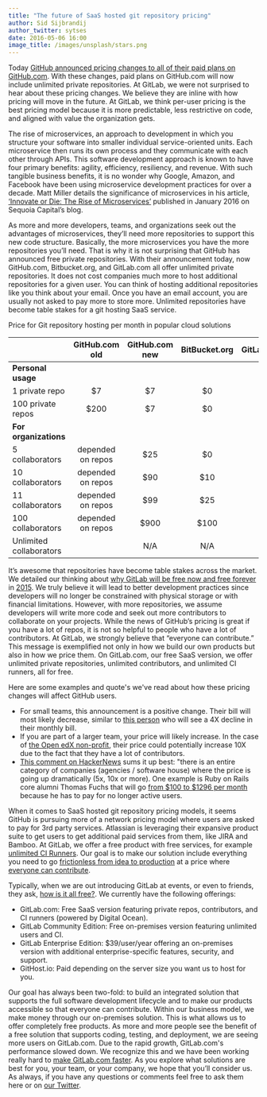 ```yaml
---
title: "The future of SaaS hosted git repository pricing"
author: Sid Sijbrandij
author_twitter: sytses
date: 2016-05-06 16:00
image_title: /images/unsplash/stars.png
---
```


Today [GitHub announced pricing changes to all of their paid plans on GitHub.com](https://github.com/blog/2164-introducing-unlimited-private-repositories). With these
changes, paid plans on GitHub.com will now include unlimited private repositories. At GitLab,
we were not surprised to hear about these pricing changes. We believe they are inline with
how pricing will move in the future. At GitLab, we think per-user pricing is the best pricing
model because it is more predictable, less restrictive on code, and aligned with value the
organization gets.

<!-- more -->

The rise of microservices, an approach to development in which you structure your software
into smaller individual service-oriented units. Each microservice then runs its own process
and they communicate with each other through APIs. This software development approach is known
to have four primary benefits: agility, efficiency, resiliency, and revenue. With such tangible
business benefits, it is no wonder why Google, Amazon, and Facebook have been using microservice
development practices for over a decade. Matt Miller details the significance of microservices
in his article, [‘Innovate or Die: The Rise of Microservices’](https://www.sequoiacap.com/article/build-us-microservices/) published in January 2016 on Sequoia
Capital’s blog.

As more and more developers, teams, and organizations seek out the advantages of microservices,
they’ll need more repositories to support this new code structure. Basically, the more microservices
you have the more repositories you’ll need. That is why it is not surprising that GitHub has announced
free private repositories. With their announcement today, now GitHub.com, Bitbucket.org, and GitLab.com all offer
unlimited private repositories. It does not cost companies much more to host additional repositories for a given user.
You can think of hosting additional repositories like you think about your email. Once you have an
email account, you are usually not asked to pay more to store more. Unlimited repositories have become table stakes for a git hosting SaaS service.

Price for Git repository hosting per month in popular cloud solutions

| 	   | GitHub.com old | GitHub.com new| BitBucket.org | GitLab.com |
| :--- | :---------: | :---------: | :-----------: | :--------: |
| **Personal usage**	| | | |
| 1 private repo    | $7	| $7	| $0	| $0
| 100 private repos	| $200	| $7	| $0	| $0
| **For organizations**	| | | |
| 5 collaborators  | depended on repos | $25 | $0 | $0
| 10 collaborators | depended on repos | $90 | $10 | $0
| 11 collaborators | depended on repos | $99 |$25	| $0
| 100 collaborators | depended on repos | $900 |$100	| $0
| Unlimited	collaborators | | N/A	| N/A | $0


It’s awesome that repositories have become table stakes across the market.
We detailed our thinking about [why GitLab will be free now and free forever](https://about.gitlab.com/gitlab-com/#why-gitlab-com-will-be-free-forever) in [2015](https://gitlab.com/gitlab-com/www-gitlab-com/commit/e7e2faec2eca5d35629504b4435358615147fbec).
We truly believe it will
lead to better development practices since developers will no longer be constrained with physical
storage or with financial limitations. However, with more repositories, we assume developers will
write more code and seek out more contributors to collaborate on your projects. While the news of
GitHub’s pricing is great if you have a lot of repos, it is not so helpful to people who have a lot
of contributors. At GitLab, we strongly believe that
“everyone can contribute.” This message is exemplified not only in how we build our own products but
also in how we price them. On GitLab.com, our free SaaS version, we offer unlimited private repositories,
unlimited contributors, and unlimited CI runners, all for free.

Here are some examples and quote's we've read about how these pricing changes will affect GitHub users.

* For small teams, this announcement is a positive change. Their bill will most likely decrease, similar to [this person](https://news.ycombinator.com/item?id=11674148) who will see a 4X decline in their monthly bill.
* If you are part of a larger team, your price will likely increase. In the case of [the Open edX non-profit](https://news.ycombinator.com/item?id=11674530), their price could potentially increase 10X due to the fact that they have a lot of contributors.
* [This comment on HackerNews](https://news.ycombinator.com/item?id=11674507) sums it up best: "there is an entire category of companies (agencies / software house) where the price is going up dramatically (5x, 10x or more). One example is Ruby on Rails core alumni Thomas Fuchs that will go [from $100 to $1296 per month](https://twitter.com/thomasfuchs/status/730415066399518720) because he has to pay for no longer active users.

When it comes to SaaS hosted git repository pricing models, it seems GitHub is pursuing more of a network
pricing model where users are asked to pay for 3rd party services. Atlassian is leveraging their
expansive product suite to get users to get additional paid services from them, like JIRA and Bamboo. At
GitLab, we offer a free product with free services, for example [unlimited CI Runners](https://about.gitlab.com/2016/04/19/gitlab-partners-with-digitalocean-to-make-continuous-integration-faster-safer-and-more-affordable/).
Our goal is to make our solution include everything you need to go [frictionless from idea to production](https://about.gitlab.com/direction/#scope) at a price where [everyone can contribute](https://about.gitlab.com/strategy/).

Typically, when we are out introducing GitLab at events, or even to friends, they ask, [how is
it all free?](https://news.ycombinator.com/item?id=11673281). We currently have the following offerings:

* GitLab.com: Free SaaS version featuring private repos, contributors, and CI runners (powered by Digital Ocean).
* GitLab Community Edition: Free on-premises version featuring unlimited users and CI.
* GitLab Enterprise Edition: $39/user/year offering an on-premises version with additional enterprise-specific features, security, and support.
* GitHost.io: Paid depending on the server size you want us to host for you.

Our goal has always been two-fold: to build an integrated solution that supports the full software
development lifecycle and to make our products accessible so that everyone can contribute. Within our
business model, we make money through our on-premises solution. This is what allows us to offer
completely free products. As more and more people see the benefit of a free solution that supports
coding, testing, and deployment, we are seeing more users on GitLab.com. Due to the rapid
growth, GitLab.com's performance slowed down. We recognize this and we have been working really hard to [make GitLab.com faster](https://gitlab.com/gitlab-com/operations/issues/42). As you explore what solutions are best for you, your team, or your company, we hope
that you’ll consider us. As always, if you have any questions or comments feel free to ask them here or
on [our Twitter](https://twitter.com/gitlab).